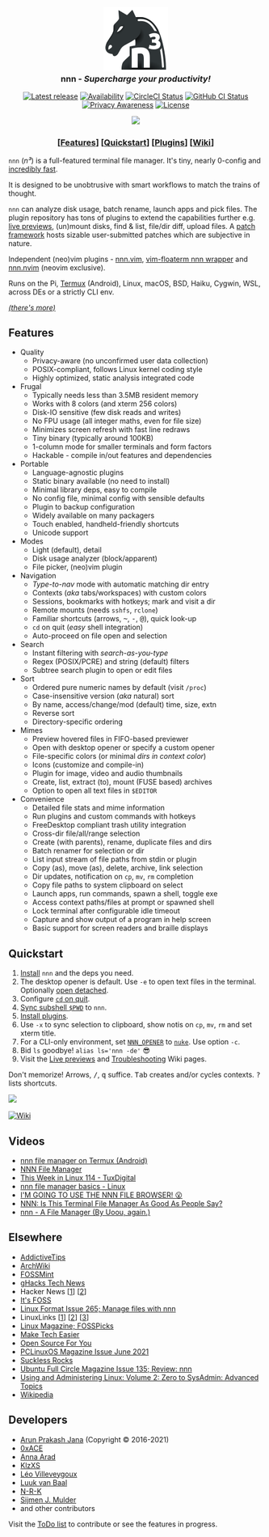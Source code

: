 <h3 align="center"><img src="misc/logo/logo-128x128.png" alt="nnn"><br>nnn - <i>Supercharge your productivity!</i></h3>

<p align="center">
<a href="https://github.com/jarun/nnn/releases/latest"><img src="https://img.shields.io/github/release/jarun/nnn.svg?maxAge=600&label=rel" alt="Latest release" /></a>
<a href="https://repology.org/project/nnn/versions"><img src="https://repology.org/badge/tiny-repos/nnn.svg?header=repos" alt="Availability"></a>
<a href="https://circleci.com/gh/jarun/workflows/nnn"><img src="https://img.shields.io/circleci/project/github/jarun/nnn.svg?label=circle%20ci" alt="CircleCI Status" /></a>
<a href="https://github.com/jarun/nnn/actions"><img src="https://github.com/jarun/nnn/workflows/ci/badge.svg?branch=master" alt="GitHub CI Status" /></a>
<a href="https://en.wikipedia.org/wiki/Privacy-invasive_software"><img src="https://img.shields.io/badge/privacy-✓-crimson?maxAge=2592000" alt="Privacy Awareness" /></a>
<a href="https://github.com/jarun/nnn/blob/master/LICENSE"><img src="https://img.shields.io/badge/©-BSD%202--Clause-important.svg?maxAge=2592000" alt="License" /></a>
</p>

<p align="center"><a href="http://i.imgur.com/kOld6HT.gif"><img src="https://i.imgur.com/NUsSA2u.jpg"></a></p>

<h3 align="center">[<a
href="https://github.com/jarun/nnn#features">Features</a>] [<a
href="https://github.com/jarun/nnn#quickstart">Quickstart</a>] [<a
href="https://github.com/jarun/nnn/tree/master/plugins#nnn-plugins">Plugins</a>] [<a
href="https://github.com/jarun/nnn/wiki">Wiki</a>]</h3>

`nnn` (_n³_) is a full-featured terminal file manager. It's tiny, nearly 0-config and [incredibly fast](https://github.com/jarun/nnn/wiki/Performance).

It is designed to be unobtrusive with smart workflows to match the trains of thought.

`nnn` can analyze disk usage, batch rename, launch apps and pick files. The plugin repository has tons of plugins to extend the capabilities further e.g. [live previews](https://github.com/jarun/nnn/wiki/Live-previews), (un)mount disks, find & list, file/dir diff, upload files. A [patch framework](https://github.com/jarun/nnn/tree/master/patches) hosts sizable user-submitted patches which are subjective in nature.

Independent (neo)vim plugins - [nnn.vim](https://github.com/mcchrish/nnn.vim), [vim-floaterm nnn wrapper](https://github.com/voldikss/vim-floaterm#nnn) and [nnn.nvim](https://github.com/luukvbaal/nnn.nvim) (neovim exclusive).

Runs on the Pi, [Termux](https://www.youtube.com/embed/AbaauM7gUJw) (Android), Linux, macOS, BSD, Haiku, Cygwin, WSL, across DEs or a strictly CLI env.

[_(there's more)_](https://github.com/jarun/nnn/wiki/Basic-use-cases#the_nnn-magic)

## Features

- Quality
  - Privacy-aware (no unconfirmed user data collection)
  - POSIX-compliant, follows Linux kernel coding style
  - Highly optimized, static analysis integrated code
- Frugal
  - Typically needs less than 3.5MB resident memory
  - Works with 8 colors (and xterm 256 colors)
  - Disk-IO sensitive (few disk reads and writes)
  - No FPU usage (all integer maths, even for file size)
  - Minimizes screen refresh with fast line redraws
  - Tiny binary (typically around 100KB)
  - 1-column mode for smaller terminals and form factors
  - Hackable - compile in/out features and dependencies
- Portable
  - Language-agnostic plugins
  - Static binary available (no need to install)
  - Minimal library deps, easy to compile
  - No config file, minimal config with sensible defaults
  - Plugin to backup configuration
  - Widely available on many packagers
  - Touch enabled, handheld-friendly shortcuts
  - Unicode support
- Modes
  - Light (default), detail
  - Disk usage analyzer (block/apparent)
  - File picker, (neo)vim plugin
- Navigation
  - *Type-to-nav* mode with automatic matching dir entry
  - Contexts (_aka_ tabs/workspaces) with custom colors
  - Sessions, bookmarks with hotkeys; mark and visit a dir
  - Remote mounts (needs `sshfs`, `rclone`)
  - Familiar shortcuts (arrows, <kbd>~</kbd>, <kbd>-</kbd>, <kbd>@</kbd>), quick look-up
  - `cd` on quit (*easy* shell integration)
  - Auto-proceed on file open and selection
- Search
  - Instant filtering with *search-as-you-type*
  - Regex (POSIX/PCRE) and string (default) filters
  - Subtree search plugin to open or edit files
- Sort
  - Ordered pure numeric names by default (visit `/proc`)
  - Case-insensitive version (_aka_ natural) sort
  - By name, access/change/mod (default) time, size, extn
  - Reverse sort
  - Directory-specific ordering
- Mimes
  - Preview hovered files in FIFO-based previewer
  - Open with desktop opener or specify a custom opener
  - File-specific colors (or minimal _dirs in context color_)
  - Icons (customize and compile-in)
  - Plugin for image, video and audio thumbnails
  - Create, list, extract (to), mount (FUSE based) archives
  - Option to open all text files in `$EDITOR`
- Convenience
  - Detailed file stats and mime information
  - Run plugins and custom commands with hotkeys
  - FreeDesktop compliant trash utility integration
  - Cross-dir file/all/range selection
  - Create (with parents), rename, duplicate files and dirs
  - Batch renamer for selection or dir
  - List input stream of file paths from stdin or plugin
  - Copy (as), move (as), delete, archive, link selection
  - Dir updates, notification on `cp`, `mv`, `rm` completion
  - Copy file paths to system clipboard on select
  - Launch apps, run commands, spawn a shell, toggle exe
  - Access context paths/files at prompt or spawned shell
  - Lock terminal after configurable idle timeout
  - Capture and show output of a program in help screen
  - Basic support for screen readers and braille displays

## Quickstart

1. [Install](https://github.com/jarun/nnn/wiki/Usage) `nnn` and the deps you need.
2. The desktop opener is default. Use `-e` to open text files in the terminal. Optionally [open detached](https://github.com/jarun/nnn/wiki/Basic-use-cases#detached-text).
3. Configure [`cd` on quit](https://github.com/jarun/nnn/wiki/Basic-use-cases#configure-cd-on-quit).
4. [Sync subshell `$PWD`](https://github.com/jarun/nnn/wiki/Basic-use-cases#sync-subshell-pwd) to `nnn`.
5. [Install plugins](https://github.com/jarun/nnn/tree/master/plugins#installation).
6. Use `-x` to sync selection to clipboard, show notis on `cp`, `mv`, `rm` and set xterm title.
7. For a CLI-only environment, set [`NNN_OPENER`](https://github.com/jarun/nnn/wiki/Usage#configuration) to [`nuke`](https://github.com/jarun/nnn/blob/master/plugins/nuke). Use option `-c`.
8. Bid `ls` goodbye! `alias ls='nnn -de'` :sunglasses:
9. Visit the [Live previews](https://github.com/jarun/nnn/wiki/Live-previews) and [Troubleshooting](https://github.com/jarun/nnn/wiki/Troubleshooting) Wiki pages.

Don't memorize! Arrows, <kbd>/</kbd>, <kbd>q</kbd> suffice. <kbd>Tab</kbd> creates and/or cycles contexts. <kbd>?</kbd> lists shortcuts.

[![](https://i.imgur.com/TN3xYQz.jpg)](https://www.youtube.com/embed/-knZwdd1ScU)

[![Wiki](https://img.shields.io/badge/RTFM-nnn%20Wiki-important?maxAge=2592000)](https://github.com/jarun/nnn/wiki)

## Videos

- [nnn file manager on Termux (Android)](https://www.youtube.com/embed/AbaauM7gUJw)
- [NNN File Manager](https://www.youtube.com/embed/1QXU4XSqXNo)
- [This Week in Linux 114 - TuxDigital](https://www.youtube.com/watch?v=5W9ja0DQjSY&t=2059s)
- [nnn file manager basics - Linux](https://www.youtube.com/embed/il2Fm-KJJfM)
- [I'M GOING TO USE THE NNN FILE BROWSER! 😮](https://www.youtube.com/embed/U2n5aGqou9E)
- [NNN: Is This Terminal File Manager As Good As People Say?](https://www.youtube.com/embed/KuJHo-aO_FA)
- [nnn - A File Manager (By Uoou, again.)](https://www.youtube.com/embed/cnzuzcCPYsk)

## Elsewhere

- [AddictiveTips](https://www.addictivetips.com/ubuntu-linux-tips/navigate-linux-filesystem/)
- [ArchWiki](https://wiki.archlinux.org/index.php/Nnn)
- [FOSSMint](https://www.fossmint.com/nnn-linux-terminal-file-browser/)
- [gHacks Tech News](https://www.ghacks.net/2019/11/01/nnn-is-an-excellent-command-line-based-file-manager-for-linux-macos-and-bsds/)
- Hacker News [[1](https://news.ycombinator.com/item?id=18520898)] [[2](https://news.ycombinator.com/item?id=19850656)]
- [It's FOSS](https://itsfoss.com/nnn-file-browser-linux/)
- [Linux Format Issue 265; Manage files with nnn](https://linuxformat.com/archives?issue=265)
- LinuxLinks [[1](https://www.linuxlinks.com/nnn-fast-and-flexible-file-manager/)] [[2](https://www.linuxlinks.com/bestconsolefilemanagers/)] [[3](https://www.linuxlinks.com/excellent-system-tools-nnn-portable-terminal-file-manager/)]
- [Linux Magazine; FOSSPicks](https://www.linux-magazine.com/Issues/2017/205/FOSSPicks/(offset)/15)
- [Make Tech Easier](https://www.maketecheasier.com/nnn-file-manager-terminal/)
- [Open Source For You](https://www.opensourceforu.com/2019/12/nnn-this-feature-rich-terminal-file-manager-will-enhance-your-productivity/)
- [PCLinuxOS Magazine Issue June 2021](https://pclosmag.com/html/Issues/202106/page08.html)
- [Suckless Rocks](https://suckless.org/rocks/)
- [Ubuntu Full Circle Magazine Issue 135; Review: nnn](https://fullcirclemagazine.org/issue-135/)
- [Using and Administering Linux: Volume 2: Zero to SysAdmin: Advanced Topics](https://books.google.com/books?id=MqjDDwAAQBAJ&pg=PA32)
- [Wikipedia](https://en.wikipedia.org/wiki/Nnn_(file_manager))

## Developers

- [Arun Prakash Jana](https://github.com/jarun) (Copyright © 2016-2021)
- [0xACE](https://github.com/0xACE)
- [Anna Arad](https://github.com/annagrram)
- [KlzXS](https://github.com/KlzXS)
- [Léo Villeveygoux](https://github.com/leovilok)
- [Luuk van Baal](https://github.com/luukvbaal)
- [N-R-K](https://github.com/N-R-K)
- [Sijmen J. Mulder](https://github.com/sjmulder)
- and other contributors

Visit the [ToDo list](https://github.com/jarun/nnn/issues/1219) to contribute or see the features in progress.
